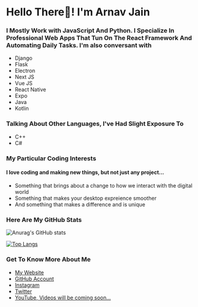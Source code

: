 # Hello There👋! I'm Arnav Jain

### I Mostly Work with **JavaScript** And **Python**. I Specialize In Professional Web Apps That Tun On The **React Framework** And **Automating** Daily Tasks. I'm also conversant with

- Django
- Flask
- Electron
- Next JS
- Vue JS
- React Native
- Expo
- Java
- Kotlin

### Talking About Other Languages, I've Had Slight Exposure To
- C++
- C#

### My Particular Coding Interests
#### I love coding and making new things, but not just any project...
- Something that brings about a change to how we interact with the digital world
- Something that makes your desktop expreience smoother
- And something that makes a difference and is unique

### Here Are My GitHub Stats
![Anurag's GitHub stats](https://github-readme-stats.vercel.app/api?username=arnavjainn06&show_icons=true&theme=blueberry)

[![Top Langs](https://github-readme-stats.vercel.app/api/top-langs/?username=arnavjainn06&layout=compact&theme=blueberry)](https://github.com/arnavjainn06/github-readme-stats)


### Get To Know More About Me
- [My Website](https://arnavjain.in)
- [GitHub Account](https://github.com/arnavjainn06)
- [Instagram](https://www.instagram.com/arnavj_)
- [Twitter](https://twitter.com/ArnavJa35936569)
- [YouTube, Videos will be coming soon...](https://www.youtube.com/channel/UCQ36aF0YxOxqMrflxsvKr2Q)
